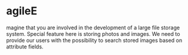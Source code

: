 # agileE
magine that you are involved in the development of a large file storage system. Special feature here is storing photos and images. We need to provide our users with the possibility to search stored images based on attribute fields.
